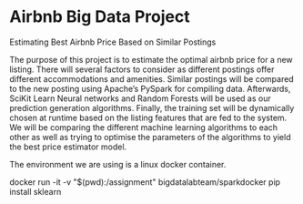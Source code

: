 # Airbnb Big Data Project

Estimating Best Airbnb Price Based on
Similar Postings

The purpose of this project is to estimate the optimal airbnb price for a new listing. There
will several factors to consider as different postings offer different accommodations and
amenities. Similar postings will be compared to the new posting using Apache’s PySpark for
compiling data. Afterwards, SciKit Learn Neural networks and Random Forests will be used as
our prediction generation algorithms. Finally, the training set will be dynamically chosen at
runtime based on the listing features that are fed to the system. We will be comparing the
different machine learning algorithms to each other as well as trying to optimise the parameters
of the algorithms to yield the best price estimator model.


The environment we are using is a linux docker container. 

docker run -it -v "$(pwd):/assignment" bigdatalabteam/sparkdocker
pip install sklearn
